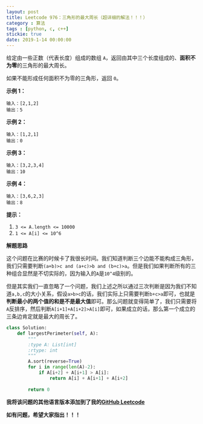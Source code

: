 ```yaml
---
layout: post
title: Leetcode 976：三角形的最大周长（超详细的解法！！！）
category : 算法
tags : [python, c, c++]
stickie: true
date: 2019-1-14 00:00:00
---
```


给定由一些正数（代表长度）组成的数组 `A`，返回由其中三个长度组成的、**面积不为零**的三角形的最大周长。

如果不能形成任何面积不为零的三角形，返回 `0`。

**示例 1：**

```
输入：[2,1,2]
输出：5
```

**示例 2：**

```
输入：[1,2,1]
输出：0
```

**示例 3：**

```
输入：[3,2,3,4]
输出：10
```

**示例 4：**

```
输入：[3,6,2,3]
输出：8
```

**提示：**

1. `3 <= A.length <= 10000`
2. `1 <= A[i] <= 10^6`

**解题思路**

这个问题在比赛的时候卡了我很长时间。我们知道判断三个边能不能构成三角形，我们只需要判断`(a+b)>c and (a+c)>b and (b+c)>a`。但是我们如果判断所有的三种组合显然是不切实际的，因为输入的`A`是`10^4`级别的。

但是其实我们一直忽略了一个问题，我们上述之所以通过三次判断是因为我们不知道`a,b,c`的大小关系，假设`a>b>c`的话，我们实际上只需要判断`b+c>a`即可，也就是**判断最小的两个值的和是不是最大值**即可。那么问题就变得简单了，我们只需要将`A`反排序，然后判断`A[i+1]+A[i+2]>A[i]`即可，如果成立的话，那么第一个成立的三条边肯定就是最大的周长了。

```python
class Solution:
    def largestPerimeter(self, A):
        """
        :type A: List[int]
        :rtype: int
        """
        A.sort(reverse=True)
        for i in range(len(A)-2):
            if A[i+2] + A[i+1] > A[i]:
                return A[i] + A[i+1] + A[i+2]
            
        return 0
```

**我将该问题的其他语言版本添加到了我的[GitHub Leetcode](https://github.com/luliyucoordinate/Leetcode)**

**如有问题，希望大家指出！！！**